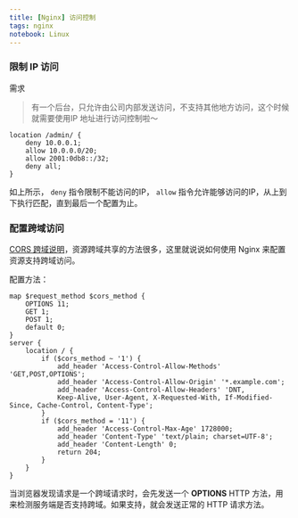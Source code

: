 ```yaml
---
title: [Nginx] 访问控制
tags: nginx
notebook: Linux
---
```



### 限制 IP 访问

需求

> 有一个后台，只允许由公司内部发送访问，不支持其他地方访问，这个时候就需要使用IP 地址进行访问控制啦～

```
location /admin/ {
    deny 10.0.0.1;
    allow 10.0.0.0/20;
    allow 2001:0db8::/32;
    deny all;
}
```

如上所示， `deny` 指令限制不能访问的IP， `allow` 指令允许能够访问的IP，从上到下执行匹配，直到最后一个配置为止。


### 配置跨域访问

[CORS 跨域说明](http://www.ruanyifeng.com/blog/2016/04/cors.html)，资源跨域共享的方法很多，这里就说说如何使用 Nginx 来配置资源支持跨域访问。

配置方法：

```
map $request_method $cors_method {
    OPTIONS 11;
    GET 1;
    POST 1;
    default 0;
}
server {
    location / {
        if ($cors_method ~ '1') {
            add_header 'Access-Control-Allow-Methods' 'GET,POST,OPTIONS';
            add_header 'Access-Control-Allow-Origin' '*.example.com';
            add_header 'Access-Control-Allow-Headers' 'DNT,
            Keep-Alive, User-Agent, X-Requested-With, If-Modified-Since, Cache-Control, Content-Type';
        }
        if ($cors_method = '11') {
            add_header 'Access-Control-Max-Age' 1728000;
            add_header 'Content-Type' 'text/plain; charset=UTF-8';
            add_header 'Content-Length' 0;
            return 204;
        }
    }
}
```


当浏览器发现请求是一个跨域请求时，会先发送一个 **OPTIONS** HTTP 方法，用来检测服务端是否支持跨域。如果支持，就会发送正常的 HTTP 请求方法。